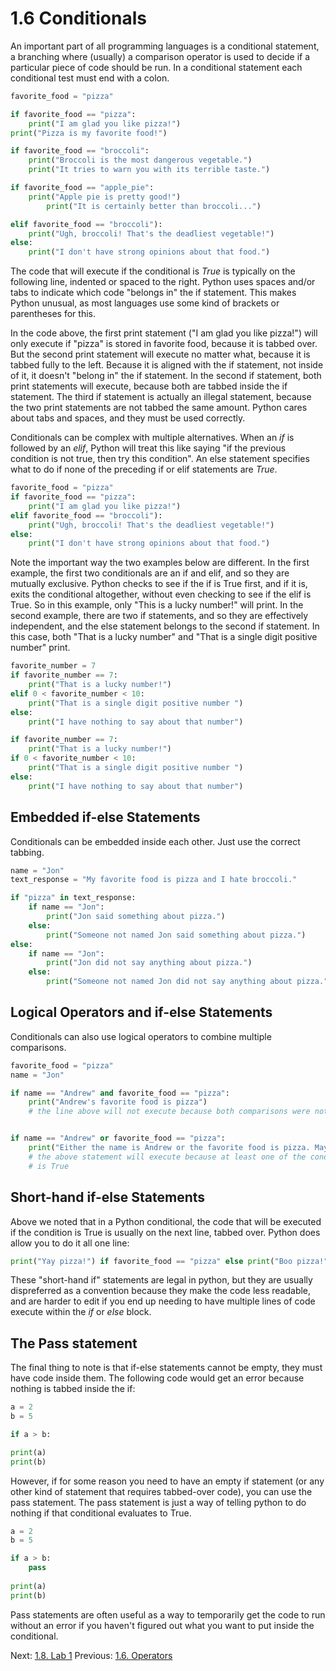 # 1.6 Conditionals

An important part of all programming languages is a conditional statement, a branching where (usually) a comparison 
operator is used to decide if a particular piece of code should be run. In a conditional statement each conditional 
test must end with a colon.
```python
favorite_food = "pizza"

if favorite_food == "pizza":
	print("I am glad you like pizza!")
print("Pizza is my favorite food!")

if favorite_food == "broccoli":
	print("Broccoli is the most dangerous vegetable.")
	print("It tries to warn you with its terrible taste.")

if favorite_food == "apple_pie":
	print("Apple pie is pretty good!")
		print("It is certainly better than broccoli...")

elif favorite_food == "broccoli"):
	print("Ugh, broccoli! That's the deadliest vegetable!")
else:
	print("I don't have strong opinions about that food.")
```

The code that will execute if the conditional is *True* is typically on the following line, indented or spaced to the 
right. Python uses spaces and/or tabs to indicate which code "belongs in" the if statement. This makes Python unusual, 
as most languages use some kind of brackets or parentheses for this.

In the code above, the first print statement ("I am glad you like pizza!") will only execute if "pizza" is stored in 
favorite food, because it is tabbed over. But the second print statement will execute no matter what, because it is 
tabbed fully to the left. Because it is aligned with the if statement, not inside of it, it doesn't "belong in" the 
if statement. In the second if statement, both print statements will execute, because both are tabbed inside the if 
statement. The third if statement is actually an illegal statement, because the two print statements are not tabbed 
the same amount. Python cares about tabs and spaces, and they must be used correctly. 

Conditionals can be complex with multiple alternatives. When an *if* is followed by an *elif*, Python will treat this 
like saying "if the previous condition is not true, then try this condition". An else statement specifies what to do 
if none of the preceding if or elif statements are *True*.
```python
favorite_food = "pizza"
if favorite_food == "pizza":
	print("I am glad you like pizza!")
elif favorite_food == "broccoli"):
	print("Ugh, broccoli! That's the deadliest vegetable!")
else:
	print("I don't have strong opinions about that food.")
```

Note the important way the two examples below are different. In the first example, the first two conditionals are an if 
and elif, and so they are mutually exclusive. Python checks to see if the if is True first, and if it is, exits the 
conditional altogether, without even checking to see if the elif is True. So in this example, only "This is a lucky 
number!" will print. In the second example, there are two if statements, and so they are effectively independent, and 
the else statement belongs to the second if statement. In this case, both "That is a lucky number" and "That is a 
single digit positive number" print.
```python
favorite_number = 7
if favorite_number == 7:
	print("That is a lucky number!")
elif 0 < favorite_number < 10:
	print("That is a single digit positive number ")
else:
	print("I have nothing to say about that number")

if favorite_number == 7:
	print("That is a lucky number!")
if 0 < favorite_number < 10:
	print("That is a single digit positive number ")
else:
	print("I have nothing to say about that number")
```


## Embedded if-else Statements

Conditionals can be embedded inside each other. Just use the correct tabbing.
```python
name = "Jon"
text_response = "My favorite food is pizza and I hate broccoli."

if "pizza" in text_response:
	if name == "Jon":
		print("Jon said something about pizza.")
	else:
		print("Someone not named Jon said something about pizza.")
else:
	if name == "Jon":
		print("Jon did not say anything about pizza.")
	else:
		print("Someone not named Jon did not say anything about pizza.")
```


## Logical Operators and if-else Statements

Conditionals can also use logical operators to combine multiple comparisons.
```python
favorite_food = "pizza"
name = "Jon"

if name == "Andrew" and favorite_food == "pizza":
	print("Andrew's favorite food is pizza")
	# the line above will not execute because both comparisons were not True


if name == "Andrew" or favorite_food == "pizza":
	print("Either the name is Andrew or the favorite food is pizza. Maybe both!")
	# the above statement will execute because at least one of the conditionals
	# is True 
```


## Short-hand if-else Statements

Above we noted that in a Python conditional, the code that will be executed if the condition is True is usually on 
the next line, tabbed over. Python does allow you to do it all one line:
```python
print("Yay pizza!") if favorite_food == "pizza" else print("Boo pizza!")
```
These "short-hand if" statements are legal in python, but they are usually dispreferred as a convention because they 
make the code less readable, and are harder to edit if you end up needing to have multiple lines of code execute within 
the *if* or *else* block.


## The Pass statement

The final thing to note is that if-else statements cannot be empty, they must have code inside them. The following code 
would get an error because nothing is tabbed inside the if:
```python
a = 2
b = 5

if a > b:

print(a)
print(b)
```

However, if for some reason you need to have an empty if statement (or any other kind of statement that requires 
tabbed-over code), you can use the pass statement. The pass statement is just a way of telling python to do nothing 
if that conditional evaluates to True.
```python
a = 2
b = 5

if a > b:
	pass
	
print(a)
print(b)

```

Pass statements are often useful as a way to temporarily get the code to run without an error if you haven't figured 
out what you want to put inside the conditional.

Next: [1.8. Lab 1](1.7.%20Conditionals.md)
Previous: [1.6. Operators](1.6.%20Operators.md)